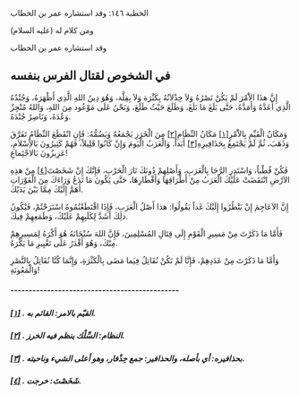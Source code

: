   الخطبة  ١٤٦: وقد استشاره عمر بن الخطاب	

ومن كلام له (عليه السلام)

وقد استشاره عمر بن الخطاب

## في الشخوص لقتال الفرس بنفسه

إِنَّ هذَا الاَْمْرَ لَمْ يَكُنْ نَصْرُهُ وَلاَ خِذْلاَنُهُ بِكَثْرَة وَلاَ بِقِلَّة، وَهُوَ دِينُ اللهِ الَّذِي أَظْهَرَهُ،  وَجُنْدُهُ الَّذِي أَعَدَّهُ وَأَمَدَّهُ، حَتَّى بَلَغَ مَا بَلَغَ،  وَطَلَعَ حَيْثُ طَلَعَ، وَنَحْنُ عَلَى مَوْعُود مِنَ اللهِ، وَاللهُ  مُنْجِزٌ وَعْدَهُ، وَنَاصِرٌ جُنْدَهُ.

وَمَكَانُ الْقَيِّمِ بِالاَْمْرِ[[١\]](https://arabic.balaghah.net/node/610#_ftn1) مَكَانُ النِّظَامِ[[٢\]](https://arabic.balaghah.net/node/610#_ftn2) مِنَ الْخَرَزِ يَجْمَعُهُ وَيَضُمُّهُ: فَإِنِ انْقَطَعَ النِّظَامُ تَفَرَّقَ وَذَهَبَ، ثُمَّ لَمْ يَجْتَمِعُ بِحَذَافِيرِهِ[[٣\]](https://arabic.balaghah.net/node/610#_ftn3) أَبَداً. وَالْعَرَبُ الْيَومَ وَإِنْ كَانُوا قَلِيلاً، فَهُمْ كَثِيرُونَ بَالاِْسْلاَمِ، عَزِيزُونَ بَالاجْتَِماعِ!

فَكُنْ قُطْباً، وَاسْتَدِرِ الرَّحَا بِالْعَرَبِ، وَأَصْلِهِمْ دُونَكَ نَارَ الْحَرْبِ، فَإِنَّكَ إِنْ شَخَصْتَ[[٤\]](https://arabic.balaghah.net/node/610#_ftn4) مِنْ هذِهِ الاَرْضِ انْتَقَضَتْ عَلَيْكَ الْعَرَبُ مِنْ أَطْرَافِهَا  وَأَقْطَارِهَا، حَتَّى يَكُونَ مَا تَدَعُ وَرَاءَكَ مِنَ الْعَوْرَاتِ  أَهَمَّ إِلَيْكَ مِمَّا بَيْنَ يَدَيْكَ.

إِنَّ الاَعَاجِمَ إِنْ يَنْظُرُوا إِلَيْكَ غَداً يَقُولُوا: هذا أَصْلُ الْعَرَبِ، فَإِذَا اقْتَطَعْتُمُوهُ اسْتَرَحْتُمْ، فَيْكُونُ ذلِكَ أَشَدَّ لِكَلَبِهِمْ عَلَيْكَ، وَطَمَعِهِمْ فِيكَ.

فَأَمَّا مَا ذَكَرْتَ مِنْ مَسِيرِ الْقَوْمِ إِلَى قِتَالِ  المُسْلِمِينَ، فَإِنَّ اللهَ سُبْحَانَهُ هُوَ أَكْرَهُ لِمَسِيرِهِمْ  مِنْكَ، وَهُوَ أَقْدَرُ عَلَى تَغْيِيرِ مَا يَكْرَهُ.

وَأَمَّا مَا ذَكَرْتَ مِنْ عَدَدِهِمْ، فَإِنَّا لَمْ نَكُنْ نُقَاتِلُ فِيَما مَضَى بِالْكَثْرَةِ، وَإِنَّمَا كُنَّا نُقَاتِلُ  بِالنَّصْرِ وَالْمَعُونَةِ!

##### ----------------------------------------------

##### [[١\]](https://arabic.balaghah.net/node/610#_ftnref1) . القيّم بالامر: القائم به.

##### [[٢\]](https://arabic.balaghah.net/node/610#_ftnref2) . النظام: السِّلْك ينظم فيه الخرز.

##### [[٣\]](https://arabic.balaghah.net/node/610#_ftnref3) . بحذافيره: أي بأصله، والحذافير: جمع حِذْفار، وهو أعلى الشيء وناحيته.

##### [[٤\]](https://arabic.balaghah.net/node/610#_ftnref4) . شَخَصْتَ: خرجت. 
